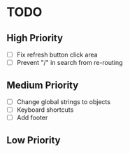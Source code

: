 # TODO

## High Priority

- [ ] Fix refresh button click area
- [ ] Prevent "/" in search from re-routing

## Medium Priority

- [ ] Change global strings to objects
- [ ] Keyboard shortcuts
- [ ] Add footer

## Low Priority
